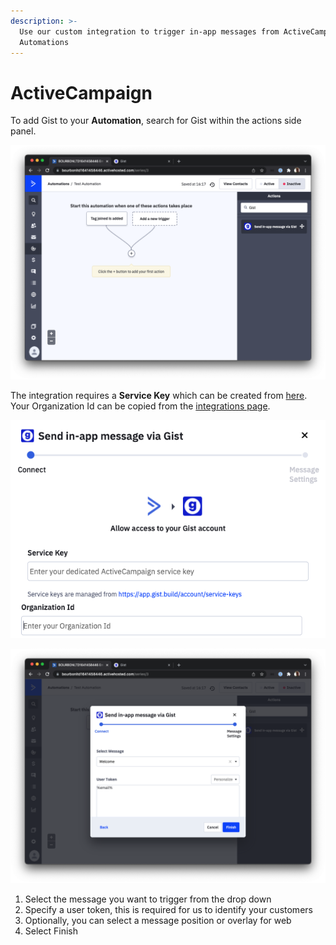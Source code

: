 ```yaml
---
description: >-
  Use our custom integration to trigger in-app messages from ActiveCampaign
  Automations
---
```


# ActiveCampaign

To add Gist to your **Automation**, search for Gist within the actions side panel.

![Drag Gist onto your automation plan](<../.gitbook/assets/Screenshot 2022-01-09 at 23.24.45.png>)

The integration requires a **Service Key** which can be created from [here](https://app.gist.build/account/service-keys). Your Organization Id can be copied from the [integrations page](https://app.gist.build/integration).

![Add Service Key & Organization Id](<../.gitbook/assets/Screenshot 2022-01-09 at 23.18.14.png>)

![](<../.gitbook/assets/Screenshot 2022-01-09 at 23.25.14.png>)

1. Select the message you want to trigger from the drop down
2. Specify a user token, this is required for us to identify your customers
3. Optionally, you can select a message position or overlay for web
4. Select Finish

